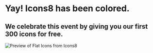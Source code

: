 # Yay! Icons8 has been colored.

## We celebrate this event by giving you our first 300 icons for free.

![Preview of Flat Icons from Icons8](http://cdnd.icons8.com/download/images/flat-color-icons.png)

